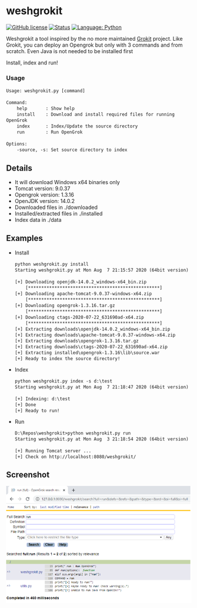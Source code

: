 # weshgrokit


[![GitHub license](https://img.shields.io/badge/license-MIT-blue.svg)](#)
[![Status](https://img.shields.io/badge/Status-Experimental-orange.svg)](#)
[![Language: Python](https://img.shields.io/badge/Language-Python-brightgreen.svg?tyle=flat-square)](#)
<br />

Weshgrokit a tool inspired by the no more maintained [Grokit](https://github.com/raghusesha/grokit) project.
Like Grokit, you can deploy an Opengrok but only with 3 commands and from scratch.
Even Java is not needed to be installed first

Install, index and run!


### Usage


    Usage: weshgrokit.py [command]

    Command:
        help       : Show help
        install    : Download and install required files for running OpenGrok
        index      : Index/Update the source directory
        run        : Run OpenGrok
    
    Options:
        -source, -s: Set source directory to index


## Details

- It will download Windows x64 binaries only
- Tomcat version: 9.0.37
- Opengrok version: 1.3.16
- OpenJDK version: 14.0.2
- Downloaded files in ./downloaded
- Installed/extracted files in ./installed
- Index data in ./data

## Examples

- Install

    
      python weshgrokit.py install
      Starting weshgrokit.py at Mon Aug  7 21:15:57 2020 (64bit version)
    
      [+] Downloading openjdk-14.0.2_windows-x64_bin.zip
          [**************************************************]
      [+] Downloading apache-tomcat-9.0.37-windows-x64.zip
          [**************************************************]
      [+] Downloading opengrok-1.3.16.tar.gz
          [**************************************************]
      [+] Downloading ctags-2020-07-22_631690ad-x64.zip
          [**************************************************]
      [+] Extracting downloads\openjdk-14.0.2_windows-x64_bin.zip
      [+] Extracting downloads\apache-tomcat-9.0.37-windows-x64.zip
      [+] Extracting downloads\opengrok-1.3.16.tar.gz
      [+] Extracting downloads\ctags-2020-07-22_631690ad-x64.zip
      [+] Extracting installed\opengrok-1.3.16\lib\source.war
      [+] Ready to index the source directory!


- Index


      python weshgrokit.py index -s d:\test
      Starting weshgrokit.py at Mon Aug  7 21:18:47 2020 (64bit version)
    
      [+] Indexing: d:\test
      [+] Done
      [+] Ready to run!

- Run


      D:\Repos\weshgrokit>python weshgrokit.py run
      Starting weshgrokit.py at Mon Aug  3 21:18:54 2020 (64bit version)
    
      [+] Running Tomcat server ...
      [+] Check on http://localhost:8080/weshgrokit/



## Screenshot

<p align="center">
  <img alt="screenshot" src="screenshot.png">
</p>
